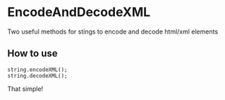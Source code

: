 EncodeAndDecodeXML
===========

Two useful methods for stings to encode and decode html/xml elements

How to use
----------

	string.encodeXML();
	string.decodeXML();

That simple!
